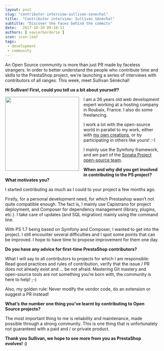 ```yaml
---
layout: post
slug: "contributor-interview-sullivan-senechal"
title:  "Contributor interview: Sullivan Sénéchal"
subtitle: "Discover the faces behind the commits"
date:   2017-10-20 09:10:11
authors: [ xavierborderie ]
icon: icon-leaf
tags:
 - development
 - community
---
```


An Open Source community is more than just PR made by faceless strangers. In order to better understand the people who contribute time and skills to the PrestaShop project, we're launching a series of interviews with contributors of all ranges. This week, meet Sullivan Sénéchal!

**Hi Sullivan! First, could you tell us a bit about yourself?**

<img style="border: 1px solid #CCC; float: left; margin: 0 1em 1em 0;" width="240" height="240" src="https://pbs.twimg.com/profile_images/378800000619448628/fc9df5631b62ed7132e778d71ae50226_400x400.jpeg">I am a 26 years old web development expert working at a hosting company in Roubaix, France. I also do some freelancing.

I work a lot with the open-source world in parallel to my work, either with [my own creations](https://github.com/Soullivaneuh), or by participating in others like yours! :-)

I mainly use the Symfony framework, and am part of the [Sonata Project open-source team](https://github.com/sonata-project).



**When and why did you get involved in contributing to the PS project? What motivates you?**

I started contributing as much as I could to your project a few months ago. 

Firstly, for a personal development need, for which Prestashop wasn’t not quite compatible enough. The fact is, I mainly use Capistrano for project deployment, and Composer for dependency management (library, plugins, etc.). I take care of updates (and SQL migration) mainly using the command line.

With PS 1.7 being based on Symfony and Composer, I wanted to get into the project. I still encounter several difficulties and I spot some points that can be improved. I hope to have time to propose improvement for them one day.

**Do you have any advice for first-time PrestaShop contributors?**

What I will say to all contributors to projects for which I am responsible: Read good practices and rules of contribution, verify that the issue / PR does not already exist and ... be not afraid. Mastering Git mastery and open-source tools are not something you’re born with, the community is here to help! ;-)

Also, my golden rule: Never modify the vendor code, do an extension or suggest a PR instead!

**What’s the number one thing you’ve learnt by contributing to Open Source projects?**

The most important thing to me is reliability and maintenance, made possible through a strong community. This is one thing that is unfortunately not guaranteed with a paid and / or private product.


**Thank you Sullivan, we hope to see more from you as PrestaShop evolves! :)**
